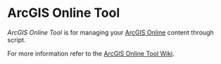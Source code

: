 # ArcGIS Online Tool

*ArcGIS Online Tool* is for managing your [ArcGIS Online](http://www.arcgis.com/index.html) content through script.

For more information refer to the [ArcGIS Online Tool Wiki](https://github.com/stephenquan/agtool/wiki).
